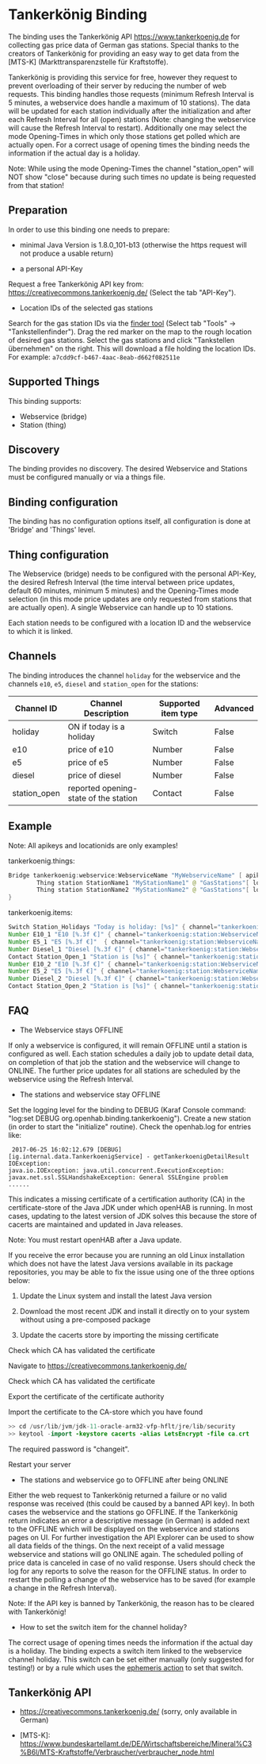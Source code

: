 # Tankerkönig Binding

The binding uses the Tankerkönig API <https://www.tankerkoenig.de> for collecting gas price data of German gas stations.
Special thanks to the creators of Tankerkönig for providing an easy way to get data from the &lsqb;MTS-K&rsqb; (Markttransparenzstelle für Kraftstoffe).

Tankerkönig is providing this service for free, however they request to prevent overloading of their server by reducing the number of web requests.
This binding handles those requests (minimum Refresh Interval is 5 minutes, a webservice does handle a maximum of 10 stations).
The data will be updated for each station individually after the initialization and after each Refresh Interval for all (open) stations (Note: changing the webservice will cause the Refresh Interval to restart).
Additionally one may select the mode Opening-Times in which only those stations get polled which are actually open.
For a correct usage of opening times the binding needs the information if the actual day is a holiday.

Note:
While using the mode Opening-Times the channel "station_open" will NOT show "close" because during such times no update is being requested from that station!

## Preparation

In order to use this binding one needs to prepare:

- minimal Java Version is 1.8.0_101-b13 (otherwise the https request will not produce a usable return)

- a personal API-Key

Request a free Tankerkönig API key from: <https://creativecommons.tankerkoenig.de/> (Select the tab "API-Key").

- Location IDs of the selected gas stations

Search for the gas station IDs via the [finder tool](https://creativecommons.tankerkoenig.de/TankstellenFinder/index.html) (Select tab "Tools" -> "Tankstellenfinder").
Drag the red marker on the map to the rough location of desired gas stations.
Select the gas stations and click "Tankstellen übernehmen" on the right.
This will download a file holding the location IDs.
For example: `a7cdd9cf-b467-4aac-8eab-d662f082511e`

## Supported Things

This binding supports:

- Webservice (bridge)
- Station (thing)

## Discovery

The binding provides no discovery.
The desired Webservice and Stations must be configured manually or via a things file.

## Binding configuration

The binding has no configuration options itself, all configuration is done at 'Bridge' and 'Things' level.

## Thing configuration

The Webservice (bridge) needs to be configured with the personal API-Key, the desired Refresh Interval (the time interval between price updates, default 60 minutes, minimum 5 minutes) and the Opening-Times mode selection (in this mode price updates are only requested from stations that are actually open).
A single Webservice can handle up to 10 stations.

Each station needs to be configured with a location ID and the webservice to which it is linked.

## Channels

The binding introduces the channel `holiday` for the webservice and the channels `e10`, `e5`, `diesel` and `station_open` for the stations:

| Channel ID   | Channel Description                   | Supported item type | Advanced |
|--------------|---------------------------------------|---------------------|----------|
| holiday      | ON if today is a holiday              | Switch              | False    |
| e10          | price of e10                          | Number              | False    |
| e5           | price of e5                           | Number              | False    |
| diesel       | price of diesel                       | Number              | False    |
| station_open | reported opening-state of the station | Contact             | False    |

## Example

Note: All apikeys and locationids are only examples!

tankerkoenig.things:

```java
Bridge tankerkoenig:webservice:WebserviceName "MyWebserviceName" [ apikey="xxxxxxxx-xxxx-xxxx-xxxx-xxxxxxxxxxxx", refresh= 60, modeOpeningTime =false ] {
        Thing station StationName1 "MyStationName1" @ "GasStations"[ locationid = "xxxxxxxx-xxxx-xxxx-xxxx-xxxxxxxxxxxx" ]
        Thing station StationName2 "MyStationName2" @ "GasStations"[ locationid = "xxxxxxxx-xxxx-xxxx-xxxx-xxxxxxxxxxxx" ]
}
```

tankerkoenig.items:

```java
Switch Station_Holidays "Today is holiday: [%s]" { channel="tankerkoenig:webservice:WebserviceName:holiday"}
Number E10_1 "E10 [%.3f €]" { channel="tankerkoenig:station:WebserviceName:StationName1:e10" }
Number E5_1 "E5 [%.3f €]"  { channel="tankerkoenig:station:WebserviceName:StationName1:e5" }
Number Diesel_1 "Diesel [%.3f €]" { channel="tankerkoenig:station:WebserviceName:StationName1:diesel"}
Contact Station_Open_1 "Station is [%s]" { channel="tankerkoenig:station:WebserviceName:StationName1:station_open"}
Number E10_2 "E10 [%.3f €]" { channel="tankerkoenig:station:WebserviceName:StationName2:e10"}
Number E5_2 "E5 [%.3f €]" { channel="tankerkoenig:station:WebserviceName:StationName2:e5"}
Number Diesel_2 "Diesel [%.3f €]" { channel="tankerkoenig:station:WebserviceName:StationName2:diesel"}
Contact Station_Open_2 "Station is [%s]" { channel="tankerkoenig:station:WebserviceName:StationName2:station_open"}
```

## FAQ

- The Webservice stays OFFLINE

If only a webservice is configured, it will remain OFFLINE until a station is configured as well.
Each station schedules a daily job to update detail data, on completion of that job the station and the webservice will change to ONLINE.
The further price updates for all stations are scheduled by the webservice using the Refresh Interval.

- The stations and webservice stay OFFLINE

Set the logging level for the binding to DEBUG (Karaf Console command: "log:set DEBUG org.openhab.binding.tankerkoenig").
Create a new station (in order to start the "initialize" routine).
Check the openhab.log for entries like:

```text
 2017-06-25 16:02:12.679 [DEBUG] [ig.internal.data.TankerkoenigService] - getTankerkoenigDetailResult IOException:
java.io.IOException: java.util.concurrent.ExecutionException: javax.net.ssl.SSLHandshakeException: General SSLEngine problem
......
```

This indicates a missing certificate of a certification authority (CA) in the certificate-store of the Java JDK under which openHAB is running.
In most cases, updating to the latest version of JDK solves this because the store of cacerts are maintained and updated in Java releases.

Note: You must restart openHAB after a Java update.

If you receive the error because you are running an old Linux installation which does not have the latest Java versions available in its package repositories, you may be able to fix the issue using one of the three options below:

   1. Update the Linux system and install the latest Java version

   1. Download the most recent JDK and install it directly on to your system without using a pre-composed package

   1. Update the cacerts store by importing the missing certificate

Check which CA has validated the certificate

Navigate to <https://creativecommons.tankerkoenig.de/>

Check which CA has validated the certificate

Export the certificate of the certificate authority

Import the certificate to the CA-store which you have found

```java
>> cd /usr/lib/jvm/jdk-11-oracle-arm32-vfp-hflt/jre/lib/security
>> keytool -import -keystore cacerts -alias LetsEncrypt -file ca.crt
```

The required password is "changeit".

Restart your server

- The stations and webservice go to OFFLINE after being ONLINE

Either the web request to Tankerkönig returned a failure or no valid response was received (this could be caused by a banned API key).
In both cases the webservice and the stations go OFFLINE.
If the Tankerkönig return indicates an error a descriptive message (in German) is added next to the OFFLINE which will be displayed on the webservice and stations pages on UI. For further investigation the API Explorer can be used to show all data fields of the things.
On the next receipt of a valid message webservice and stations will go ONLINE again.
The scheduled polling of price data is canceled in case of no valid response.
Users should check the log for any reports to solve the reason for the OFFLINE status.
In order to restart the polling a change of the webservice has to be saved (for example a change in the Refresh Interval).

Note: If the API key is banned by Tankerkönig, the reason has to be cleared with Tankerkönig!

- How to set the switch item for the channel holiday?

The correct usage of opening times needs the information if the actual day is a holiday.
The binding expects a switch item linked to the webservice channel holiday.
This switch can be set either manually (only suggested for testing!) or by a rule which uses the [ephemeris action](https://www.openhab.org/docs/configuration/actions.html#ephemeris) to set that switch.

## Tankerkönig API

- <https://creativecommons.tankerkoenig.de/>  (sorry, only available in German)

- &lsqb;MTS-K&rsqb;: <https://www.bundeskartellamt.de/DE/Wirtschaftsbereiche/Mineral%C3%B6l/MTS-Kraftstoffe/Verbraucher/verbraucher_node.html>
